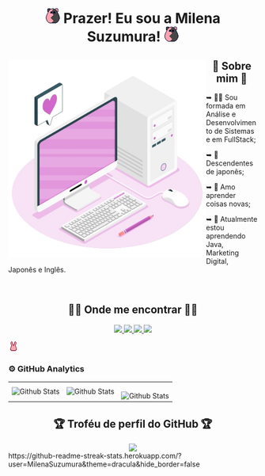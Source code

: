 <div id="apresentacao" align="center">

  # ![ImageTitle](/image/luck-monster.png) Prazer! Eu sou a Milena Suzumura! ![ImageTitle](/image/luck-monster.png)

</div>

<div id="sobre-mim">
  <img src="/image/7832580-removebg-preview.png" alt="image-computer" min-width="400px" max-width="400px" width="400px" align="left">

  <h2 align="center"> 🎎 Sobre mim 🎎 </h2>

  ➥ 👩‍💻 Sou formada em Análise e Desenvolvimento de Sistemas e em FullStack;

  ➥ 🏯 Descendentes de japonês;

  ➥ 🧠 Amo aprender coisas novas;

  ➥ 📖 Atualmente estou aprendendo Java, Marketing Digital, Japonês e Inglês.
</div>
<br>
<div id="redes-sociais" align="center">
  <h2> 🏃‍♀️ Onde me encontrar 🏃‍♀️ </h2>
  <a href="https://www.linkedin.com/in/milena-suzumura-564149232" target="_blank">
    <img src="https://img.shields.io/badge/-LinkedIn-%230077B5?style=for-the-badge&logo=linkedin&logoColor=white" target="_blank">
  </a>
  <a href="https://www.instagram.com/milenasuzumura/" target="_blank">
    <img src="https://img.shields.io/badge/-Instagram-cd486b?style=for-the-badge&logo=instagram&logoColor=white" target="_blank">
  </a>
  <a href="https://www.workana.com/freelancer/608cc49fdb6b0748c6d5e4a5eacf7e6c" target="_blank">
    <img src="https://img.shields.io/badge/-Workana-264de4?style=for-the-badge&logo=workana&logoColor=white" target="_blank">
  </a>
  <a href="mailto:milena.suzumura11@gmail.com" target="_blank">
    <img src="https://img.shields.io/badge/-Email-c71610?style=for-the-badge&logo=gmail&logoColor=white" target="_blank">
  </a>
  <!-- https://portal.gupy.io/ -->
</div>

<!-- <div id="ferramentas-e-tecnologias">
  <h2>Ferramentas e tecnologias que utilizo:</h2>

  <span id="linguagem-de-programacao">
      <h4><strong>Linguagens de programação:</strong></h4>
        <img src="https://img.shields.io/badge/-JavaScript-F0DB4F?style=for-the-badge&logo=javascript&logoColor=323330" target="_blank">
        <img src="https://img.shields.io/badge/-TypeScript-3178C6?style=for-the-badge&logo=typescript&logoColor=white" target="_blank">
        <img src="https://img.shields.io/badge/-Python-4B8BBE?style=for-the-badge&logo=python&logoColor=white" target="_blank">
    </span>

  <br>

  <span id="marcacao-estilizacao">
      <h4><strong>Linguagem de marcação e estilização:</strong></h4>
      <img src="https://img.shields.io/badge/-HTML-e34c26?style=for-the-badge&logo=html5&logoColor=white" target="_blank">
      <img src="https://img.shields.io/badge/-CSS-264de4?style=for-the-badge&logo=css3&logoColor=white" target="_blank">
  </span>

  <br>

  <span id="banco-de-dados">
    <h4><strong>Banco de dados:</strong></h4>
    <img src="https://img.shields.io/badge/-Mysql-00758f?style=for-the-badge&logo=Mysql&logoColor=white" target="_blank">
    <img src="https://img.shields.io/badge/-MongoDB-589636?style=for-the-badge&logo=mongodb&logoColor=white" target="_blank">
  </span>

  <br>

  <span id="frameworks">
    <h4><strong>Frameworks:</strong></h4>
    <img src="https://img.shields.io/badge/-React%20JS-7cc5d9?style=for-the-badge&logo=react&logoColor=1c2c4c" target="_blank">
    <img src="https://img.shields.io/badge/-Express%20JS-303030?style=for-the-badge&logo=express&logoColor=white" target="_blank">
    <img src="https://img.shields.io/badge/-Jest-C63D14?style=for-the-badge&logo=jest&logoColor=white" target="_blank">
    <img src="https://img.shields.io/badge/-Mocha-8D6748?style=for-the-badge&logo=mocha&logoColor=white" target="_blank">
    <img src="https://img.shields.io/badge/-Chai-9c5239?style=for-the-badge&logo=Chai&logoColor=white" target="_blank">
  </span>

  <br>

  <span id="tecnologias">
    <h4><strong>Tecnologias:</strong></h4>
    <img src="https://img.shields.io/badge/-Node.js-215732?style=for-the-badge&logo=node.js&logoColor=white" target="_blank">
    <img src="https://img.shields.io/badge/-Sinon.Js-68A063?style=for-the-badge&logo=Sinon.Js&logoColor=white" target="_blank">
    <img src="https://img.shields.io/badge/-Testing%20Library-red?style=for-the-badge&logo=Testing%20Library&logoColor=white" target="_blank">
    <img src="https://img.shields.io/badge/-ESlint-blueviolet?style=for-the-badge&logo=ESlint&logoColor=white" target="_blank">
  </span>

  <br>

  <span id="outros">
    <h4><strong>Outros:</strong></h4>
    <img src="https://img.shields.io/badge/-Git-F1502F?style=for-the-badge&logo=git&logoColor=white" target="_blank">
    <img src="https://img.shields.io/badge/-Docker-0db7ed?style=for-the-badge&logo=docker&logoColor=white" target="_blank">
    <img src="https://img.shields.io/badge/-NPM-CC3534?style=for-the-badge&logo=npm&logoColor=white" target="_blank">
    <img src="https://img.shields.io/badge/-Linux%20Ubuntu-dd4814?style=for-the-badge&logo=ubuntu&logoColor=white" target="_blank">
    <img src="https://img.shields.io/badge/-Linux%20Fedora-0B57A4?style=for-the-badge&logo=fedora&logoColor=white" target="_blank">
  </span>
</div> -->

![ImageTitle](/image/mokke.gif) 

### ⚙️ GitHub Analytics

<table>
  <tr>
    <td>
      <img
        align="left"
        src="https://github-readme-stats.vercel.app/api?username=MilenaSuzumura&theme=dracula&hide_border=false&include_all_commits=true"
        alt="Github Stats"
      />
    </td>
    <td>
      <img
        align="left"
        src="https://github-readme-stats.vercel.app/api/top-langs/?username=MilenaSuzumura&theme=dracula&hide_border=false&include_all_commits=true&count_private=true&layout=compact"
        alt="Github Stats"
      />
    </td>
    <td>
      <br />
      <img
        align="left"
        src="https://github-readme-streak-stats.herokuapp.com/?user=MilenaSuzumura&theme=dracula&hide_border=false"
        alt="Github Stats"
      />
    </td>
  </tr>
</table>

<div id="trofeu-perfil-github" align="center">
  <h2> 🏆 Troféu de perfil do GitHub 🏆 </h2>
  <img align="center" width="800" src="https://github-profile-trophy.vercel.app/?username=MilenaSuzumura&column=8&theme=dracula&no-frame=true&no-bg=true" />
</div>
https://github-readme-streak-stats.herokuapp.com/?user=MilenaSuzumura&theme=dracula&hide_border=false